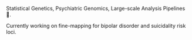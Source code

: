 Statistical Genetics, Psychiatric Genomics, Large-scale Analysis Pipelines 🧬.

Currently working on fine-mapping for bipolar disorder and suicidality risk loci.

<!---
mkoromina/mkoromina is a ✨ special ✨ repository because its `README.md` (this file) appears on your GitHub profile.
You can click the Preview link to take a look at your changes.
--->
